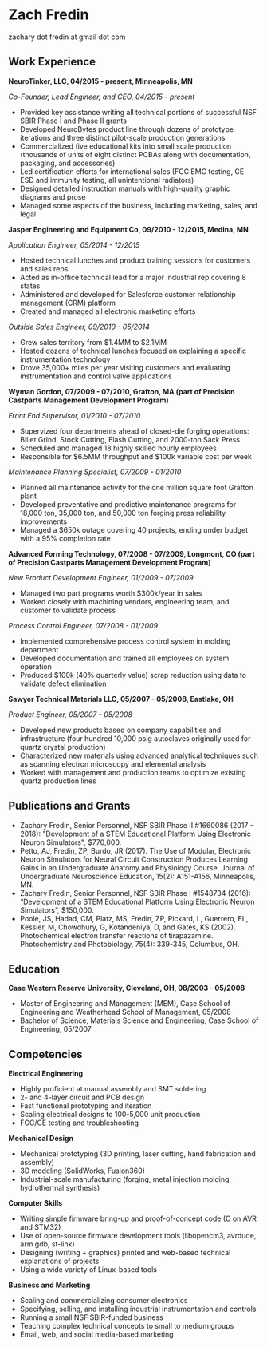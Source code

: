 # Zach Fredin
zachary dot fredin at gmail dot com
## Work Experience
**NeuroTinker, LLC, 04/2015 - present, Minneapolis, MN**

_Co-Founder, Lead Engineer, and CEO, 04/2015 - present_
*	Provided key assistance writing all technical portions of successful NSF SBIR Phase I and Phase II grants
* Developed NeuroBytes product line through dozens of prototype iterations and three distinct pilot-scale production generations
* Commercialized five educational kits into small scale production (thousands of units of eight distinct PCBAs along with documentation, packaging, and accessories)
* Led certification efforts for international sales (FCC EMC testing, CE ESD and immunity testing, all unintentional radiators)
* Designed detailed instruction manuals with high-quality graphic diagrams and prose
* Managed some aspects of the business, including marketing, sales, and legal

**Jasper Engineering and Equipment Co, 09/2010 - 12/2015, Medina, MN**

_Application Engineer, 05/2014 - 12/2015_
* Hosted technical lunches and product training sessions for customers and sales reps
* Acted as in-office technical lead for a major industrial rep covering 8 states
* Administered and developed for Salesforce customer relationship management (CRM) platform
*  Created and managed all electronic marketing efforts

_Outside Sales Engineer, 09/2010 - 05/2014_
* Grew sales territory from $1.4MM to $2.1MM
* Hosted dozens of technical lunches focused on explaining a specific instrumentation technology
* Drove 35,000+ miles per year visiting customers and evaluating instrumentation and control valve applications

**Wyman Gordon, 07/2009 - 07/2010, Grafton, MA (part of Precision Castparts Management Development Program)**

_Front End Supervisor, 01/2010 - 07/2010_
* Supervized four departments ahead of closed-die forging operations: Billet Grind, Stock Cutting, Flash Cutting, and 2000-ton Sack Press
* Scheduled and managed 18 highly skilled hourly employees
* Responsible for $6.5MM throughput and $100k variable cost per week

_Maintenance Planning Specialist, 07/2009 - 01/2010_
* Planned all maintenance activity for the one million square foot Grafton plant
* Developed preventative and predictive maintenance programs for 18,000 ton, 35,000 ton, and 50,000 ton forging press reliability improvements
* Managed a $650k outage covering 40 projects, ending under budget with a 95% completion rate

**Advanced Forming Technology, 07/2008 - 07/2009, Longmont, CO (part of Precision Castparts Management Development Program)**

_New Product Development Engineer, 01/2009 - 07/2009_
* Managed two part programs worth $300k/year in sales
* Worked closely with machining vendors, engineering team, and customer to validate process

_Process Control Engineer, 07/2008 - 01/2009_
* Implemented comprehensive process control system in molding department
* Developed documentation and trained all employees on system operation
* Produced $100k (40% quarterly value) scrap reduction using data to validate defect elimination

**Sawyer Technical Materials LLC, 05/2007 - 05/2008, Eastlake, OH**

_Product Engineer, 05/2007 - 05/2008_
* Developed new products based on company capabilities and infrastructure (four hundred 10,000 psig autoclaves originally used for quartz crystal production)
* Characterized new materials using advanced analytical techniques such as scanning electron microscopy and elemental analysis
* Worked with management and production teams to optimize existing quartz production lines

## Publications and Grants
* Zachary Fredin, Senior Personnel, NSF SBIR Phase II #1660086 (2017 - 2018): "Development of a STEM Educational Platform Using Electronic Neuron Simulators", $770,000.
* Petto, AJ, Fredin, ZP, Burdo, JR (2017). The Use of Modular, Electronic Neuron Simulators for Neural Circuit Construction Produces Learning Gains in an Undergraduate Anatomy and Physiology Course. Journal of Undergraduate Neuroscience Education, 15(2): A151-A156, Minneapolis, MN.
* Zachary Fredin, Senior Personnel, NSF SBIR Phase I #1548734 (2016): “Development of a STEM Educational Platform Using Electronic Neuron Simulators”, $150,000.
* Poole, JS, Hadad, CM, Platz, MS, Fredin, ZP, Pickard, L, Guerrero, EL, Kessler, M, Chowdhury, G, Kotandeniya, D, and Gates, KS (2002). Photochemical electron transfer reactions of tirapazamine. Photochemistry and Photobiology, 75(4): 339-345, Columbus, OH.    

## Education
**Case Western Reserve University, Cleveland, OH, 08/2003 - 05/2008**
* Master of Engineering and Management (MEM), Case School of Engineering and Weatherhead School of Management, 05/2008
* Bachelor of Science, Materials Science and Engineering, Case School of Engineering, 05/2007

## Competencies
**Electrical Engineering**
* Highly proficient at manual assembly and SMT soldering
* 2- and 4-layer circuit and PCB design
* Fast functional prototyping and iteration
* Scaling electrical designs to 100-5,000 unit production
* FCC/CE testing and troubleshooting

**Mechanical Design**
* Mechanical prototyping (3D printing, laser cutting, hand fabrication and assembly)
* 3D modeling (SolidWorks, Fusion360)
* Industrial-scale manufacturing (forging, metal injection molding, hydrothermal synthesis)

**Computer Skills**
* Writing simple firmware bring-up and proof-of-concept code (C on AVR and STM32)
* Use of open-source firmware development tools (libopencm3, avrdude, arm gdb, st-link)
* Designing (writing + graphics) printed and web-based technical explanations of projects
* Using a wide variety of Linux-based tools

**Business and Marketing**
* Scaling and commercializing consumer electronics
* Specifying, selling, and installing industrial instrumentation and controls
* Running a small NSF SBIR-funded business
* Teaching complex technical concepts to small to medium groups
* Email, web, and social media-based marketing
